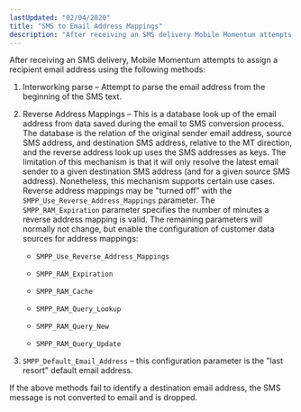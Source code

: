 ```yaml
---
lastUpdated: "02/04/2020"
title: "SMS to Email Address Mappings"
description: "After receiving an SMS delivery Mobile Momentum attempts to assign a recipient email address using the following methods Interworking parse Attempt to parse the email address from the beginning of the SMS text Reverse Address Mappings This is a database look up of the email address from data saved during..."
---
```


After receiving an SMS delivery, Mobile Momentum attempts to assign a recipient email address using the following methods:

1.  Interworking parse – Attempt to parse the email address from the beginning of the SMS text.

2.  Reverse Address Mappings – This is a database look up of the email address from data saved during the email to SMS conversion process. The database is the relation of the original sender email address, source SMS address, and destination SMS address, relative to the MT direction, and the reverse address look up uses the SMS addresses as keys. The limitation of this mechanism is that it will only resolve the latest email sender to a given destination SMS address (and for a given source SMS address). Nonetheless, this mechanism supports certain use cases. Reverse address mappings may be "turned off" with the `SMPP_Use_Reverse_Address_Mappings` parameter. The `SMPP_RAM_Expiration` parameter specifies the number of minutes a reverse address mapping is valid. The remaining parameters will normally not change, but enable the configuration of customer data sources for address mappings:

    *   `SMPP_Use_Reverse_Address_Mappings`

    *   `SMPP_RAM_Expiration`

    *   `SMPP_RAM_Cache`

    *   `SMPP_RAM_Query_Lookup`

    *   `SMPP_RAM_Query_New`

    *   `SMPP_RAM_Query_Update`

3.  `SMPP_Default_Email_Address` – this configuration parameter is the "last resort" default email address.

If the above methods fail to identify a destination email address, the SMS message is not converted to email and is dropped.